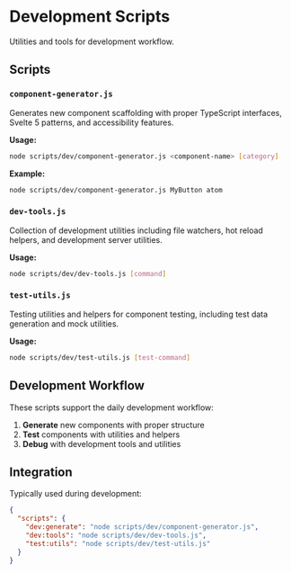 # Development Scripts

Utilities and tools for development workflow.

## Scripts

### `component-generator.js`
Generates new component scaffolding with proper TypeScript interfaces, Svelte 5 patterns, and accessibility features.

**Usage:**
```bash
node scripts/dev/component-generator.js <component-name> [category]
```

**Example:**
```bash
node scripts/dev/component-generator.js MyButton atom
```

### `dev-tools.js`
Collection of development utilities including file watchers, hot reload helpers, and development server utilities.

**Usage:**
```bash
node scripts/dev/dev-tools.js [command]
```

### `test-utils.js`
Testing utilities and helpers for component testing, including test data generation and mock utilities.

**Usage:**
```bash
node scripts/dev/test-utils.js [test-command]
```

## Development Workflow

These scripts support the daily development workflow:

1. **Generate** new components with proper structure
2. **Test** components with utilities and helpers
3. **Debug** with development tools and utilities

## Integration

Typically used during development:

```json
{
  "scripts": {
    "dev:generate": "node scripts/dev/component-generator.js",
    "dev:tools": "node scripts/dev/dev-tools.js",
    "test:utils": "node scripts/dev/test-utils.js"
  }
}
```